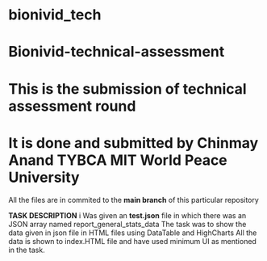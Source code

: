 # bionivid_tech
# Bionivid-technical-assessment

# This is the submission of technical assessment round
# It is done and submitted by Chinmay Anand TYBCA MIT World Peace University

All the files are in commited to the **main branch** of this particular repository 

**TASK DESCRIPTION**
i Was given an **test.json** file in which there was an JSON array named report_general_stats_data
The task was to show the data given in json file in HTML files using DataTable and HighCharts
All the data is shown to index.HTML file and have used minimum UI as mentioned in the task.
